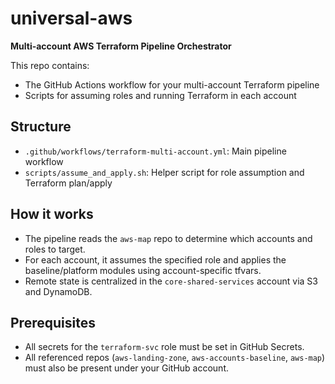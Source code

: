 # universal-aws

**Multi-account AWS Terraform Pipeline Orchestrator**

This repo contains:
- The GitHub Actions workflow for your multi-account Terraform pipeline
- Scripts for assuming roles and running Terraform in each account

## Structure

- `.github/workflows/terraform-multi-account.yml`: Main pipeline workflow
- `scripts/assume_and_apply.sh`: Helper script for role assumption and Terraform plan/apply

## How it works

- The pipeline reads the `aws-map` repo to determine which accounts and roles to target.
- For each account, it assumes the specified role and applies the baseline/platform modules using account-specific tfvars.
- Remote state is centralized in the `core-shared-services` account via S3 and DynamoDB.

## Prerequisites

- All secrets for the `terraform-svc` role must be set in GitHub Secrets.
- All referenced repos (`aws-landing-zone`, `aws-accounts-baseline`, `aws-map`) must also be present under your GitHub account.
